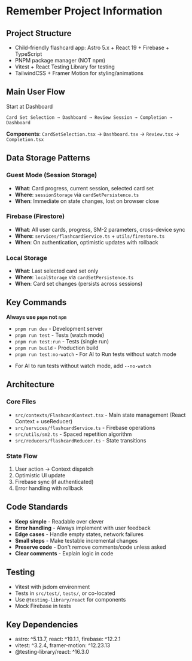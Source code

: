 # Remember Project Information

## Project Structure

- Child-friendly flashcard app: Astro 5.x + React 19 + Firebase + TypeScript
- PNPM package manager (NOT npm)
- Vitest + React Testing Library for testing
- TailwindCSS + Framer Motion for styling/animations

## Main User Flow

Start at Dashboard

```
Card Set Selection → Dashboard → Review Session → Completion → Dashboard
```

**Components**: `CardSetSelection.tsx` → `Dashboard.tsx` → `Review.tsx` → `Completion.tsx`

## Data Storage Patterns

### Guest Mode (Session Storage)

- **What**: Card progress, current session, selected card set
- **Where**: `sessionStorage` via `cardSetPersistence.ts`
- **When**: Immediate on state changes, lost on browser close

### Firebase (Firestore)

- **What**: All user cards, progress, SM-2 parameters, cross-device sync
- **Where**: `services/flashcardService.ts` + `utils/firestore.ts`
- **When**: On authentication, optimistic updates with rollback

### Local Storage

- **What**: Last selected card set only
- **Where**: `localStorage` via `cardSetPersistence.ts`
- **When**: Card set changes (persists across sessions)

## Key Commands

**Always use `pnpm` not `npm`**

- `pnpm run dev` - Development server
- `pnpm run test` - Tests (watch mode)
- `pnpm run test:run` - Tests (single run)
- `pnpm run build` - Production build
- `pnpm run test:no-watch` - For AI to Run tests without watch mode

* For AI to run tests without watch mode, add `--no-watch`

## Architecture

### Core Files

- `src/contexts/FlashcardContext.tsx` - Main state management (React Context + useReducer)
- `src/services/flashcardService.ts` - Firebase operations
- `src/utils/sm2.ts` - Spaced repetition algorithm
- `src/reducers/flashcardReducer.ts` - State transitions

### State Flow

1. User action → Context dispatch
2. Optimistic UI update
3. Firebase sync (if authenticated)
4. Error handling with rollback

## Code Standards

- **Keep simple** - Readable over clever
- **Error handling** - Always implement with user feedback
- **Edge cases** - Handle empty states, network failures
- **Small steps** - Make testable incremental changes
- **Preserve code** - Don't remove comments/code unless asked
- **Clear comments** - Explain logic in code

## Testing

- Vitest with jsdom environment
- Tests in `src/test/`, `tests/`, or co-located
- Use `@testing-library/react` for components
- Mock Firebase in tests

## Key Dependencies

- astro: ^5.13.7, react: ^19.1.1, firebase: ^12.2.1
- vitest: ^3.2.4, framer-motion: ^12.23.13
- @testing-library/react: ^16.3.0
